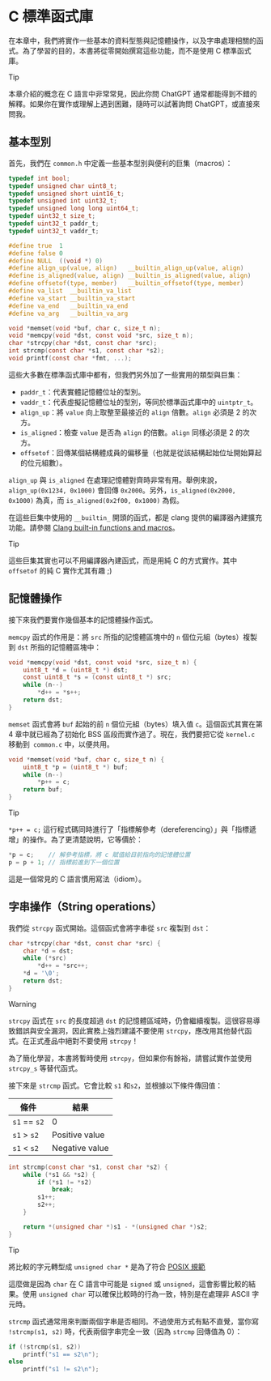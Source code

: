 # C 標準函式庫

在本章中，我們將實作一些基本的資料型態與記憶體操作，以及字串處理相關的函式。為了學習的目的，本書將從零開始撰寫這些功能，而不是使用 C 標準函式庫。

> [!TIP]
>
> 本章介紹的概念在 C 語言中非常常見，因此你問 ChatGPT 通常都能得到不錯的解釋。如果你在實作或理解上遇到困難，隨時可以試著詢問 ChatGPT，或直接來問我。

## 基本型別

首先，我們在 `common.h` 中定義一些基本型別與便利的巨集（macros）：

```c [common.h] {1-15,21-24}
typedef int bool;
typedef unsigned char uint8_t;
typedef unsigned short uint16_t;
typedef unsigned int uint32_t;
typedef unsigned long long uint64_t;
typedef uint32_t size_t;
typedef uint32_t paddr_t;
typedef uint32_t vaddr_t;

#define true  1
#define false 0
#define NULL  ((void *) 0)
#define align_up(value, align)   __builtin_align_up(value, align)
#define is_aligned(value, align) __builtin_is_aligned(value, align)
#define offsetof(type, member)   __builtin_offsetof(type, member)
#define va_list  __builtin_va_list
#define va_start __builtin_va_start
#define va_end   __builtin_va_end
#define va_arg   __builtin_va_arg

void *memset(void *buf, char c, size_t n);
void *memcpy(void *dst, const void *src, size_t n);
char *strcpy(char *dst, const char *src);
int strcmp(const char *s1, const char *s2);
void printf(const char *fmt, ...);
```

這些大多數在標準函式庫中都有，但我們另外加了一些實用的類型與巨集：

- `paddr_t`：代表實體記憶體位址的型別。
- `vaddr_t`：代表虛擬記憶體位址的型別，等同於標準函式庫中的 `uintptr_t`。
- `align_up`：將 `value` 向上取整至最接近的 `align` 倍數。`align` 必須是 2 的次方。
- `is_aligned`：檢查 `value` 是否為 `align` 的倍數。`align` 同樣必須是 2 的次方。
- `offsetof`：回傳某個結構體成員的偏移量（也就是從該結構起始位址開始算起的位元組數）。

`align_up` 與 `is_aligned` 在處理記憶體對齊時非常有用。舉例來說，`align_up(0x1234, 0x1000)` 會回傳 `0x2000`。另外，`is_aligned(0x2000, 0x1000)` 為真，而 `is_aligned(0x2f00, 0x1000)` 為假。

在這些巨集中使用的 `__builtin_` 開頭的函式，都是 clang 提供的編譯器內建擴充功能。請參閱 [Clang built-in functions and macros](https://clang.llvm.org/docs/LanguageExtensions.html)。

> [!TIP]
>
> 這些巨集其實也可以不用編譯器內建函式，而是用純 C 的方式實作。其中 `offsetof` 的純 C 實作尤其有趣 ;)

## 記憶體操作

接下來我們要實作幾個基本的記憶體操作函式。

`memcpy` 函式的作用是：將 `src` 所指的記憶體區塊中的 `n` 個位元組（bytes）複製到 `dst` 所指的記憶體區塊中：

```c [common.c]
void *memcpy(void *dst, const void *src, size_t n) {
    uint8_t *d = (uint8_t *) dst;
    const uint8_t *s = (const uint8_t *) src;
    while (n--)
        *d++ = *s++;
    return dst;
}
```

`memset` 函式會將 `buf` 起始的前 `n` 個位元組（bytes）填入值 `c`。這個函式其實在第 4 章中就已經為了初始化 BSS 區段而實作過了。現在，我們要把它從 `kernel.c` 移動到` common.c` 中，以便共用。

```c [common.c]
void *memset(void *buf, char c, size_t n) {
    uint8_t *p = (uint8_t *) buf;
    while (n--)
        *p++ = c;
    return buf;
}
```

> [!TIP]
>
> `*p++ = c;` 這行程式碼同時進行了「指標解參考（dereferencing）」與「指標遞增」的操作。為了更清楚說明，它等價於：
>
> ```c
> *p = c;    // 解參考指標，將 c 賦值給目前指向的記憶體位置
> p = p + 1; // 指標前進到下一個位置
> ```
>
> 這是一個常見的 C 語言慣用寫法（idiom）。

## 字串操作（String operations）

我們從 `strcpy` 函式開始。這個函式會將字串從 `src` 複製到 `dst`：

```c [common.c]
char *strcpy(char *dst, const char *src) {
    char *d = dst;
    while (*src)
        *d++ = *src++;
    *d = '\0';
    return dst;
}
```

> [!WARNING]
>
> `strcpy` 函式在 `src` 的長度超過 `dst` 的記憶體區域時，仍會繼續複製。這很容易導致錯誤與安全漏洞，因此實務上強烈建議不要使用 `strcpy`，應改用其他替代函式。在正式產品中絕對不要使用 `strcpy`！
>
> 為了簡化學習，本書將暫時使用 `strcpy`，但如果你有餘裕，請嘗試實作並使用 `strcpy_s` 等替代函式。

接下來是 `strcmp` 函式。它會比較 `s1` 和`s2`，並根據以下條件傳回值：

| 條件 | 結果 |
| --------- | ------ |
| `s1` == `s2` | 0 |
| `s1` > `s2` | Positive value |
| `s1` < `s2` | Negative value |

```c [common.c]
int strcmp(const char *s1, const char *s2) {
    while (*s1 && *s2) {
        if (*s1 != *s2)
            break;
        s1++;
        s2++;
    }

    return *(unsigned char *)s1 - *(unsigned char *)s2;
}
```

> [!TIP]
>
> 將比較的字元轉型成 `unsigned char *` 是為了符合 [POSIX 規範](https://www.man7.org/linux/man-pages/man3/strcmp.3.html#:~:text=both%20interpreted%20as%20type%20unsigned%20char)
> 
> 這麼做是因為 `char` 在 C 語言中可能是 `signed` 或 `unsigned`，這會影響比較的結果。使用 `unsigned char` 可以確保比較時的行為一致，特別是在處理非 ASCII 字元時。

`strcmp` 函式通常用來判斷兩個字串是否相同。不過使用方式有點不直覺，當你寫 `!strcmp(s1, s2)` 時，代表兩個字串完全一致（因為 `strcmp` 回傳值為 0）：

```c
if (!strcmp(s1, s2))
    printf("s1 == s2\n");
else
    printf("s1 != s2\n");
```
